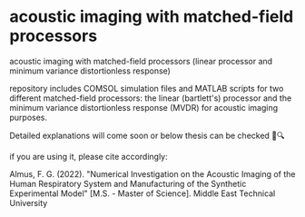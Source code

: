 # acoustic imaging with matched-field processors
acoustic imaging with matched-field processors (linear processor and minimum variance distortionless response)

repository includes COMSOL simulation files and MATLAB scripts for two different matched-field processors: the linear (bartlett's) processor and the minimum variance distortionless response (MVDR) for acoustic imaging purposes.

Detailed explanations will come soon or below thesis can be checked 🎵🔍

if you are using it, please cite accordingly:

Almus, F. G. (2022). "Numerical Investigation on the Acoustic Imaging of the Human Respiratory System and Manufacturing of the Synthetic Experimental Model" [M.S. - Master of Science]. Middle East Technical University
